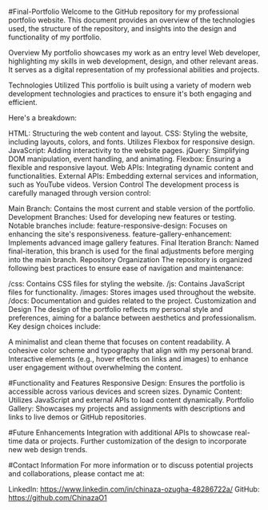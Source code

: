 #Final-Portfolio
Welcome to the GitHub repository for my professional portfolio website. This document provides an overview of the technologies used, the structure of the repository, and insights into the design and functionality of my portfolio.

Overview
My portfolio showcases my work as an entry level Web developer, highlighting my skills in web development, design, and other relevant areas. It serves as a digital representation of my professional abilities and projects.

Technologies Utilized
This portfolio is built using a variety of modern web development technologies and practices to ensure it's both engaging and efficient. 

Here's a breakdown:

HTML: Structuring the web content and layout.
CSS: Styling the website, including layouts, colors, and fonts. Utilizes Flexbox for responsive design.
JavaScript: Adding interactivity to the website pages.
jQuery: Simplifying DOM manipulation, event handling, and animating.
Flexbox: Ensuring a flexible and responsive layout.
Web APIs: Integrating dynamic content and functionalities.
External APIs: Embedding external services and information, such as YouTube videos.
Version Control
The development process is carefully managed through version control:

Main Branch: Contains the most current and stable version of the portfolio.
Development Branches: Used for developing new features or testing. Notable branches include:
feature-responsive-design: Focuses on enhancing the site's responsiveness.
feature-gallery-enhancement: Implements advanced image gallery features.
Final Iteration Branch: Named final-iteration, this branch is used for the final adjustments before merging into the main branch.
Repository Organization
The repository is organized following best practices to ensure ease of navigation and maintenance:

/css: Contains CSS files for styling the website.
/js: Contains JavaScript files for functionality.
/images: Stores images used throughout the website.
/docs: Documentation and guides related to the project.
Customization and Design
The design of the portfolio reflects my personal style and preferences, aiming for a balance between aesthetics and professionalism. Key design choices include:

A minimalist and clean theme that focuses on content readability.
A cohesive color scheme and typography that align with my personal brand.
Interactive elements (e.g., hover effects on links and images) to enhance user engagement without overwhelming the content.

#Functionality and Features
Responsive Design: Ensures the portfolio is accessible across various devices and screen sizes.
Dynamic Content: Utilizes JavaScript and external APIs to load content dynamically.
Portfolio Gallery: Showcases my projects and assignments with descriptions and links to live demos or GitHub repositories.

#Future Enhancements
Integration with additional APIs to showcase real-time data or projects.
Further customization of the design to incorporate new web design trends.

#Contact Information
For more information or to discuss potential projects and collaborations, please contact me at:

LinkedIn: https://www.linkedin.com/in/chinaza-ozugha-48286722a/
GitHub: https://github.com/ChinazaO1
